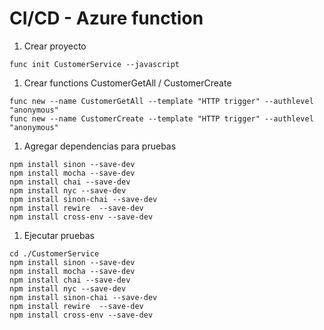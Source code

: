 # CI/CD - Azure function

1. Crear proyecto 

```script
func init CustomerService --javascript
```

1. Crear functions CustomerGetAll / CustomerCreate
```script
func new --name CustomerGetAll --template "HTTP trigger" --authlevel "anonymous"
func new --name CustomerCreate --template "HTTP trigger" --authlevel "anonymous"
```

1. Agregar dependencias para pruebas
```script
npm install sinon --save-dev 
npm install mocha --save-dev
npm install chai --save-dev
npm install nyc --save-dev 
npm install sinon-chai --save-dev
npm install rewire  --save-dev 
npm install cross-env --save-dev 
```

1. Ejecutar pruebas
```script
cd ./CustomerService
npm install sinon --save-dev 
npm install mocha --save-dev
npm install chai --save-dev
npm install nyc --save-dev 
npm install sinon-chai --save-dev
npm install rewire  --save-dev 
npm install cross-env --save-dev 
```
